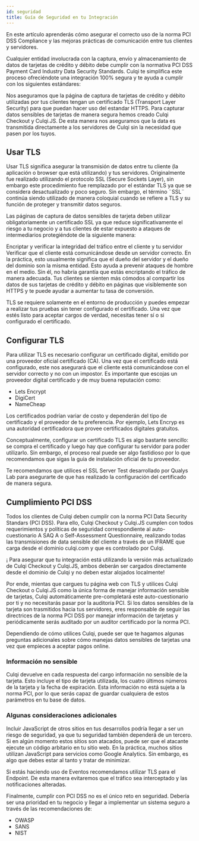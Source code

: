 ```yaml
---
id: seguridad
title: Guía de Seguridad en tu Integración
---
```


En este artículo aprenderás cómo asegurar el correcto uso de la norma PCI DSS Compliance y las mejoras prácticas de comunicación entre tus clientes y servidores.

Cualquier entidad involucrada con la captura, envío y almacenamiento de datos de tarjetas de crédito y débito debe cumplir con la normativa PCI DSS Payment Card Industry Data Security Standards. Culqi te simplifica este proceso ofreciéndote una integración 100% segura y te ayuda a cumplir con los siguientes estándares:

Nos aseguramos que la página de captura de tarjetas de crédito y débito utilizadas por tus clientes tengan un certificado TLS (Transport Layer Security) para que puedan hacer uso del estandar HTTPS.
Para capturar datos sensibles de tarjetas de manera segura hemos creado Culqi Checkout y Culqi.JS. De esta manera nos aseguramos que la data es transmitida directamente a los servidores de Culqi sin la necesidad que pasen por los tuyos.

## Usar TLS

Usar TLS significa asegurar la transmisión de datos entre tu cliente (la aplicación o browser que está utilizando) y tus servidores. Originalmente fue realizado utilizando el protocolo SSL (Secure Sockets Layer), sin embargo este procedimiento fue remplazado por el estándar TLS ya que se considera desactualizado y poco seguro. Sin embargo, el término ¨SSL¨ continúa siendo utilizado de manera coloquial cuando se refiere a TLS y su función de proteger y transmitir datos seguros.

Las páginas de captura de datos sensibles de tarjeta deben utilizar obligatoriamente un certificado SSL ya que reduce significativamente el riesgo a tu negocio y a tus clientes de estar expuesto a ataques de intermediarios protegiéndote de la siguiente manera:

Encriptar y verificar la integridad del tráfico entre el cliente y tu servidor
Verificar que el cliente está comunicándose desde un servidor correcto. En la práctica, esto usualmente significa que el dueño del servidor y el dueño del dominio son la misma entidad. Esto ayuda a prevenir ataques de hombre en el medio. Sin él, no habría garantía que estás encriptando el tráfico de manera adecuada.
Tus clientes se sienten más cómodos al compartir los datos de sus tarjetas de crédito y débito en páginas que visiblemente son HTTPS y te puede ayudar a aumentar tu tasa de conversión.

TLS se requiere solamente en el entorno de producción y puedes empezar a realizar tus pruebas sin tener configurado el certificado. Una vez que estés listo para aceptar cargos de verdad, necesitas tener sí o si configurado el certificado.

## Configurar TLS

Para utilizar TLS es necesario configurar un certificado digital, emitido por una proveedor oficial certificado (CA). Una vez que el certificado está configurado, este nos asegurará que el cliente está comunicándose con el servidor correcto y no con un impostor. Es importante que escojas un proveedor digital certificado y de muy buena reputación como:

- Lets Encrypt
- DigiCert
- NameCheap

Los certificados podrían variar de costo y dependerán del tipo de certificado y el proveedor de tu preferencia. Por ejemplo, Lets Encryp es una autoridad certificadora que provee certificados digitales gratuitos.

Conceptualmente, configurar un certificado TLS es algo bastante sencillo: se compra el certificado y luego hay que configurar tu servidor para poder utilizarlo. Sin embargo, el proceso real puede ser algo fastidioso por lo que recomendamos que sigas la guía de instalación oficial de tu proveedor.

Te recomendamos que utilices el SSL Server Test desarrollado por Qualys Lab para asegurarte de que has realizado la configuración del certificado de manera segura.

## Cumplimiento PCI DSS

Todos los clientes de Culqi deben cumplir con la norma PCI Data Security Standars (PCI DSS). Para ello, Culqi Checkout y Culqi.JS cumplen con todos requerimientos y políticas de seguridad correspondiente al auto-cuestionario A SAQ A o Self-Assessment Questionnaire, realizando todas las transmisiones de data sensible del cliente a través de un IFRAME que carga desde el dominio culqi.com y que es controlado por Culqi.

¡ Para asegurar que tu integración está utilizando la versión más actualizado de Culqi Checkout y Culqi.JS, ambos deberán ser cargados directamente desde el dominio de Culqi y no deben estar alojados localmente!

Por ende, mientas que cargues tu página web con TLS y utilices Culqi Checkout o Culqi.JS como la única forma de manejar información sensible de tarjetas, Culqi automáticamente pre-completará este auto-cuestionario por ti y no necesitarás pasar por la auditoría PCI. Si los datos sensibles de la tarjeta son trasmitidos hacia tus servidores, eres responsable de seguir las directrices de la norma PCI DSS por manejar información de tarjetas y periódicamente serás auditado por un auditor certificado por la norma PCI.

Dependiendo de cómo utilices Culqi, puede ser que te hagamos algunas preguntas adicionales sobre cómo manejas datos sensibles de tarjetas una vez que empieces a aceptar pagos online.

### Información no sensible

Culqi devuelve en cada respuesta del cargo información no sensible de la tarjeta. Esto incluye el tipo de tarjeta utilizada, los cuatro últimos números de la tarjeta y la fecha de expiración. Esta información no está sujeta a la norma PCI, por lo que serás capaz de guardar cualquiera de estos parámetros en tu base de datos.

### Algunas consideraciones adicionales

Incluir JavaScript de otros sitios en tus desarrollos podría llegar a ser un riesgo de seguridad, ya que tu seguridad también dependerá de un tercero. Si en algún momento estos sitios son atacados, puede ser que el atacante ejecute un código arbitario en tu sitio web. En la práctica, muchos sitios utilizan JavaScript para servicios como Google Analytics. Sin embargo, es algo que debes estar al tanto y tratar de minimizar.

Si estás haciendo uso de Eventos recomendamos utilizar TLS para el Endpoint. De esta manera evitaremos que el tráfico sea interceptado y las notificaciones alteradas.

Finalmente, cumplir con PCI DSS no es el único reto en seguridad. Debería ser una prioridad en tu negocio y llegar a implementar un sistema seguro a través de las recomendaciones de:

- OWASP
- SANS
- NIST